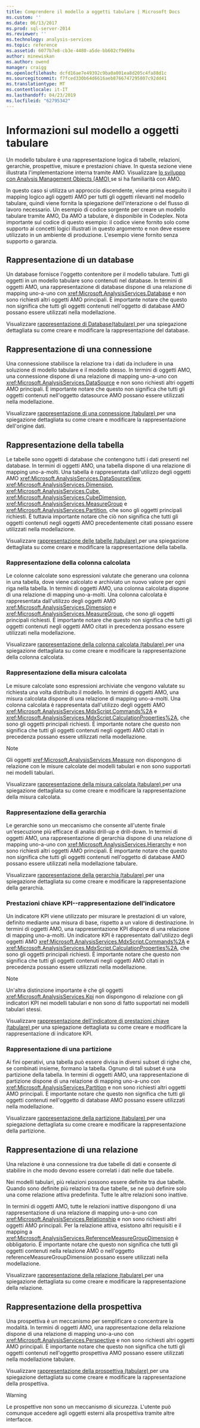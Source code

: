 ```yaml
---
title: Comprendere il modello a oggetti tabulare | Microsoft Docs
ms.custom: ''
ms.date: 06/13/2017
ms.prod: sql-server-2014
ms.reviewer: ''
ms.technology: analysis-services
ms.topic: reference
ms.assetid: 6077b7e8-cb3e-4480-a5de-bb602cf9d69a
author: minewiskan
ms.author: owend
manager: craigg
ms.openlocfilehash: dcfd16ae7e49392c9ba0a001ea8d205c4fa88d1c
ms.sourcegitcommit: f7fced330b64d6616aeb8766747295807c92dd41
ms.translationtype: MT
ms.contentlocale: it-IT
ms.lasthandoff: 04/23/2019
ms.locfileid: "62795342"
---
```

# <a name="understanding-the-tabular-object-model"></a>Informazioni sul modello a oggetti tabulare
  Un modello tabulare è una rappresentazione logica di tabelle, relazioni, gerarchie, prospettive, misure e prestazioni chiave. In questa sezione viene illustrata l'implementazione interna tramite AMO. Visualizzare [lo sviluppo con Analysis Management Objects &#40;AMO&#41; ](https://docs.microsoft.com/bi-reference/amo/developing-with-analysis-management-objects-amo) se si ha familiarità con AMO.  
  
 In questo caso si utilizza un approccio discendente, viene prima eseguito il mapping logico agli oggetti AMO per tutti gli oggetti rilevanti nel modello tabulare, quindi viene fornita la spiegazione dell'interazione o del flusso di lavoro necessario. Un esempio di codice sorgente per creare un modello tabulare tramite AMO, Da AMO a tabulare, è disponibile in Codeplex. Nota importante sul codice di questo esempio: il codice viene fornito solo come supporto ai concetti logici illustrati in questo argomento e non deve essere utilizzato in un ambiente di produzione. L'esempio viene fornito senza supporto o garanzia.  
  
## <a name="database-representation"></a>Rappresentazione di un database  
 Un database fornisce l'oggetto contenitore per il modello tabulare. Tutti gli oggetti in un modello tabulare sono contenuti nel database. In termini di oggetti AMO, una rappresentazione di database dispone di una relazione di mapping uno-a-uno con <xref:Microsoft.AnalysisServices.Database> e non sono richiesti altri oggetti AMO principali. È importante notare che questo non significa che tutti gli oggetti contenuti nell'oggetto di database AMO possano essere utilizzati nella modellazione.  
  
 Visualizzare [rappresentazione di Database&#40;tabulare&#41; ](database-representation-tabular.md) per una spiegazione dettagliata su come creare e modificare la rappresentazione del database.  
  
## <a name="connection-representation"></a>Rappresentazione di una connessione  
 Una connessione stabilisce la relazione tra i dati da includere in una soluzione di modello tabulare e il modello stesso. In termini di oggetti AMO, una connessione dispone di una relazione di mapping uno-a-uno con <xref:Microsoft.AnalysisServices.DataSource> e non sono richiesti altri oggetti AMO principali. È importante notare che questo non significa che tutti gli oggetti contenuti nell'oggetto datasource AMO possano essere utilizzati nella modellazione.  
  
 Visualizzare [rappresentazione di una connessione &#40;tabulare&#41; ](connection-representation-tabular.md) per una spiegazione dettagliata su come creare e modificare la rappresentazione dell'origine dati.  
  
## <a name="table-representation"></a>Rappresentazione della tabella  
 Le tabelle sono oggetti di database che contengono tutti i dati presenti nel database. In termini di oggetti AMO, una tabella dispone di una relazione di mapping uno-a-molti. Una tabella è rappresentata dall'utilizzo degli oggetti AMO <xref:Microsoft.AnalysisServices.DataSourceView>, <xref:Microsoft.AnalysisServices.Dimension>, <xref:Microsoft.AnalysisServices.Cube>, <xref:Microsoft.AnalysisServices.CubeDimension>, <xref:Microsoft.AnalysisServices.MeasureGroup> e <xref:Microsoft.AnalysisServices.Partition>, che sono gli oggetti principali richiesti. È tuttavia importante notare che ciò non significa che tutti gli oggetti contenuti negli oggetti AMO precedentemente citati possano essere utilizzati nella modellazione.  
  
 Visualizzare [rappresentazione delle tabelle &#40;tabulare&#41; ](tables-representation-tabular.md) per una spiegazione dettagliata su come creare e modificare la rappresentazione della tabella.  
  
### <a name="calculated-column-representation"></a>Rappresentazione della colonna calcolata  
 Le colonne calcolate sono espressioni valutate che generano una colonna in una tabella, dove viene calcolato e archiviato un nuovo valore per ogni riga nella tabella. In termini di oggetti AMO, una colonna calcolata dispone di una relazione di mapping uno-a-molti. Una colonna calcolata è rappresentata dall'utilizzo degli oggetti AMO <xref:Microsoft.AnalysisServices.Dimension> e <xref:Microsoft.AnalysisServices.MeasureGroup>, che sono gli oggetti principali richiesti. È importante notare che questo non significa che tutti gli oggetti contenuti negli oggetti AMO citati in precedenza possano essere utilizzati nella modellazione.  
  
 Visualizzare [rappresentazione della colonna calcolata &#40;tabulare&#41; ](tables-calculated-column-representation.md) per una spiegazione dettagliata su come creare e modificare la rappresentazione della colonna calcolata.  
  
### <a name="calculated-measure-representation"></a>Rappresentazione della misura calcolata  
 Le misure calcolate sono espressioni archiviate che vengono valutate su richiesta una volta distribuito il modello. In termini di oggetti AMO, una misura calcolata dispone di una relazione di mapping uno-a-molti. Una colonna calcolata è rappresentata dall'utilizzo degli oggetti AMO <xref:Microsoft.AnalysisServices.MdxScript.Commands%2A> e <xref:Microsoft.AnalysisServices.MdxScript.CalculationProperties%2A>, che sono gli oggetti principali richiesti. È importante notare che questo non significa che tutti gli oggetti contenuti negli oggetti AMO citati in precedenza possano essere utilizzati nella modellazione.  
  
> [!NOTE]  
>  Gli oggetti <xref:Microsoft.AnalysisServices.Measure> non dispongono di relazione con le misure calcolate dei modelli tabulari e non sono supportati nei modelli tabulari.  
  
 Visualizzare [rappresentazione della misura calcolata &#40;tabulare&#41; ](tables-calculated-measure-representation.md) per una spiegazione dettagliata su come creare e modificare la rappresentazione della misura calcolata.  
  
### <a name="hierarchy-representation"></a>Rappresentazione della gerarchia  
 Le gerarchie sono un meccanismo che consente all'utente finale un'esecuzione più efficace di analisi drill-up e drill-down. In termini di oggetti AMO, una rappresentazione di gerarchia dispone di una relazione di mapping uno-a-uno con <xref:Microsoft.AnalysisServices.Hierarchy> e non sono richiesti altri oggetti AMO principali. È importante notare che questo non significa che tutti gli oggetti contenuti nell'oggetto di database AMO possano essere utilizzati nella modellazione tabulare.  
  
 Visualizzare [rappresentazione della gerarchia &#40;tabulare&#41; ](tables-hierarchy-representation.md) per una spiegazione dettagliata su come creare e modificare la rappresentazione della gerarchia.  
  
### <a name="key-performance-indicator--kpi--representation"></a>Prestazioni chiave KPI--rappresentazione dell'indicatore  
 Un indicatore KPI viene utilizzato per misurare le prestazioni di un valore, definito mediante una misura di base, rispetto a un valore di destinazione. In termini di oggetti AMO, una rappresentazione KPI dispone di una relazione di mapping uno-a-molti. Un indicatore KPI è rappresentato dall'utilizzo degli oggetti AMO <xref:Microsoft.AnalysisServices.MdxScript.Commands%2A> e <xref:Microsoft.AnalysisServices.MdxScript.CalculationProperties%2A>, che sono gli oggetti principali richiesti.  È importante notare che questo non significa che tutti gli oggetti contenuti negli oggetti AMO citati in precedenza possano essere utilizzati nella modellazione.  
  
> [!NOTE]  
>  Un'altra distinzione importante è che gli oggetti <xref:Microsoft.AnalysisServices.Kpi> non dispongono di relazione con gli indicatori KPI nei modelli tabulari e non sono di fatto supportati nei modelli tabulari stessi.  
  
 Visualizzare [rappresentazione dell'indicatore di prestazioni chiave &#40;tabulare&#41; ](tables-key-performance-indicator-representation.md) per una spiegazione dettagliata su come creare e modificare la rappresentazione di indicatore KPI.  
  
### <a name="partition-representation"></a>Rappresentazione di una partizione  
 Ai fini operativi, una tabella può essere divisa in diversi subset di righe che, se combinati insieme, formano la tabella. Ognuno di tali subset è una partizione della tabella. In termini di oggetti AMO, una rappresentazione di partizione dispone di una relazione di mapping uno-a-uno con <xref:Microsoft.AnalysisServices.Partition> e non sono richiesti altri oggetti AMO principali. È importante notare che questo non significa che tutti gli oggetti contenuti nell'oggetto di database AMO possano essere utilizzati nella modellazione.  
  
 Visualizzare [rappresentazione della partizione &#40;tabulare&#41; ](tables-partition-representation.md) per una spiegazione dettagliata su come creare e modificare la rappresentazione della partizione.  
  
## <a name="relationship-representation"></a>Rappresentazione di una relazione  
 Una relazione è una connessione tra due tabelle di dati e consente di stabilire in che modo devono essere correlati i dati nelle due tabelle.  
  
 Nei modelli tabulari, più relazioni possono essere definite tra due tabelle. Quando sono definite più relazioni tra due tabelle, se ne può definire solo una come relazione attiva predefinita. Tutte le altre relazioni sono inattive.  
  
 In termini di oggetti AMO, tutte le relazioni inattive dispongono di una rappresentazione di una relazione di mapping uno-a-uno con <xref:Microsoft.AnalysisServices.Relationship> e non sono richiesti altri oggetti AMO principali. Per la relazione attiva, esistono altri requisiti e il mapping a <xref:Microsoft.AnalysisServices.ReferenceMeasureGroupDimension> è obbligatorio. È importante notare che questo non significa che tutti gli oggetti contenuti nella relazione AMO o nell'oggetto referenceMeasureGroupDimension possano essere utilizzati nella modellazione.  
  
 Visualizzare [rappresentazione della relazione &#40;tabulare&#41; ](relationship-representation-tabular.md) per una spiegazione dettagliata su come creare e modificare la rappresentazione della relazione.  
  
## <a name="perspective-representation"></a>Rappresentazione della prospettiva  
 Una prospettiva è un meccanismo per semplificare o concentrare la modalità. In termini di oggetti AMO, una rappresentazione della relazione dispone di una relazione di mapping uno-a-uno con <xref:Microsoft.AnalysisServices.Perspective> e non sono richiesti altri oggetti AMO principali. È importante notare che questo non significa che tutti gli oggetti contenuti nell'oggetto prospettiva AMO possano essere utilizzati nella modellazione tabulare.  
  
 Visualizzare [rappresentazione della prospettiva &#40;tabulare&#41; ](perspective-representation-tabular.md) per una spiegazione dettagliata su come creare e modificare la rappresentazione della prospettiva.  
  
> [!WARNING]  
>  Le prospettive non sono un meccanismo di sicurezza. L'utente può comunque accedere agli oggetti esterni alla prospettiva tramite altre interfacce.  
  
  
